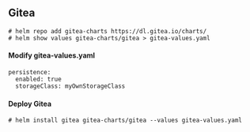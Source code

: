 ## Gitea
```
# helm repo add gitea-charts https://dl.gitea.io/charts/
# helm show values gitea-charts/gitea > gitea-values.yaml
```
#### Modify gitea-values.yaml
```
persistence:
  enabled: true
  storageClass: myOwnStorageClass
```

#### Deploy Gitea
```
# helm install gitea gitea-charts/gitea --values gitea-values.yaml
```
